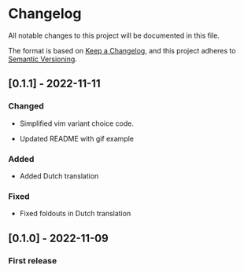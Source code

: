 # Changelog

All notable changes to this project will be documented in this file.

The format is based on [Keep a Changelog](https://keepachangelog.com/en/1.0.0/),
and this project adheres to [Semantic Versioning](https://semver.org/spec/v2.0.0.html).

## [0.1.1] - 2022-11-11

### Changed

  - Simplified vim variant choice code.

  - Updated README with gif example

### Added

- Added Dutch translation

### Fixed

- Fixed foldouts in Dutch translation

## [0.1.0] - 2022-11-09

### First release

